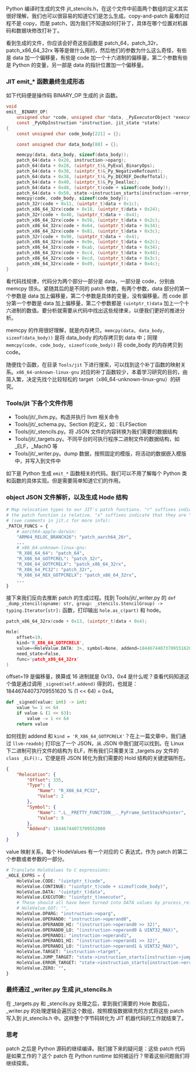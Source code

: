 
Python 编译时生成的文件 jit_stencils.h，在这个文件中前面两个数组的定义其实很好理解，我们也可以很容易的知道它们是怎么生成。copy-and-patch 最难的过程不是 copy，而是 patch，因为我们不知道如何打补丁，具体在哪个位置对机器码和数据块修改打补丁。

看到生成的文件，你应该会好奇这些函数是 patch_64，patch_32r，patch_x86_64_32rx 等等是做什么用的，然后他们的参数为什么这么奇怪，有些是 data 加一个偏移量，有些是 code 加一个十六进制的偏移量，第二个参数有些是 Python 的变量，另一部是 data 的指针位置加一个偏移量。

### JIT emit_* 函数最终生成形态

如下代码便是操作码 BINARY_OP 生成的 jit 函数。

```c
void
emit__BINARY_OP(
    unsigned char *code, unsigned char *data, _PyExecutorObject *executor,
    const _PyUOpInstruction *instruction, jit_state *state)
{
    const unsigned char code_body[221] = {};

    const unsigned char data_body[88] = {};

    memcpy(data, data_body, sizeof(data_body));
    patch_64(data + 0x20, instruction->oparg);
    patch_64(data + 0x28, (uintptr_t)&_PyEval_BinaryOps);
    patch_64(data + 0x30, (uintptr_t)&_Py_NegativeRefcount);
    patch_64(data + 0x38, (uintptr_t)&_Py_DECREF_DecRefTotal);
    patch_64(data + 0x40, (uintptr_t)&_Py_Dealloc);
    patch_64(data + 0x48, (uintptr_t)code + sizeof(code_body));
    patch_64(data + 0x50, state->instruction_starts[instruction->error_target]);
    memcpy(code, code_body, sizeof(code_body));
    patch_32r(code + 0x11, (uintptr_t)data + 0x1c);
    patch_x86_64_32rx(code + 0x18, (uintptr_t)data + 0x24);
    patch_32r(code + 0x48, (uintptr_t)data + -0x4);
    patch_x86_64_32rx(code + 0x56, (uintptr_t)data + 0x2c);
    patch_x86_64_32rx(code + 0x64, (uintptr_t)data + 0x34);
    patch_x86_64_32rx(code + 0x81, (uintptr_t)data + 0x3c);
    patch_32r(code + 0x90, (uintptr_t)data + -0x4);
    patch_x86_64_32rx(code + 0x9e, (uintptr_t)data + 0x2c);
    patch_x86_64_32rx(code + 0xab, (uintptr_t)data + 0x34);
    patch_x86_64_32rx(code + 0xc4, (uintptr_t)data + 0x44);
    patch_x86_64_32rx(code + 0xcd, (uintptr_t)data + 0x3c);
    patch_x86_64_32rx(code + 0xd9, (uintptr_t)data + 0x4c);
}
```

看代码找规律，代码分为两个部分一部分是 data，一部分是 code，分别由 memcpy 领头。紧随其后的是不同的 patch 参数，有两个参数，data 部分的第一个参数是 data 加上偏移量，第二个参数是具体的变量，没有偏移量。而 code 部分第一个参数是 data 加上偏移量，第二个参数都是 `(uintptr_t)data` 加上一个十六进制的数值。要分析就需要从代码中找出这些规律来，以便我们更好的推进分析。

memcpy 的作用很好理解，就是内存拷贝。`memcpy(data, data_body, sizeof(data_body))` 是将 data_body 的内存拷贝到 data 中；同理 `memcpy(code, code_body, sizeof(code_body))` 将 code_body 的内存拷贝到 code。

随便找个函数，在目录 `Tools/jit` 下进行搜索，可以找到这个补丁函数的映射关系。`x86_64-unknown-linux-gnu` 对应的补丁函数较少，本着学习研究的目的，由简入繁，决定先找个比较轻松的 target（x86_64-unknown-linux-gnu）的研究。

### Tools/jit 下各个文件作用

- Tools/jit/_llvm.py。构造并执行 llvm 相关命令
- Tools/jit/_schema.py。Section 的定义，如：ELFSection
- Tools/jit/_stencils.py。将 JSON 文件的内容转换为我们需要的数据结构
- Tools/jit/_targets.py。不同平台的可执行程序二进制文件的数据结构，如 _ELF，_MachO 等
- Tools/jit/_writer.py。dump 数据，按照固定的模版，将活动的数据嵌入模版中，并写入到文件中


如下是 Python 生成 `emit_*` 函数相关的代码。我们可以不用了解每个 Python 类和函数的具体实现。但是需要简单知道它们的作用。

### object JSON 文件解析，以及生成 Hode 结构

```python
# Map relocation types to our JIT's patch functions. "r" suffixes indicate that
# the patch function is relative. "x" suffixes indicate that they are "relaxing"
# (see comments in jit.c for more info):
_PATCH_FUNCS = {
    # aarch64-apple-darwin:
    "ARM64_RELOC_BRANCH26": "patch_aarch64_26r",
    ...
    # x86_64-unknown-linux-gnu:
    "R_X86_64_64": "patch_64",
    "R_X86_64_GOTPCREL": "patch_32r",
    "R_X86_64_GOTPCRELX": "patch_x86_64_32rx",
    "R_X86_64_PC32": "patch_32r",
    "R_X86_64_REX_GOTPCRELX": "patch_x86_64_32rx",
    ...
}
```

接下来我们反向去推断 patch 的生成过程。找到 Tools/jit/_writer.py 的 `def _dump_stencil(opname: str, group: _stencils.StencilGroup) -> typing.Iterator[str]:` 函数，打印输出 `hole.as_c(part)` 和 hode。
  
```c
patch_x86_64_32rx(code + 0x13, (uintptr_t)data + 0x4);

Hole(
    offset=19, 
    kind='R_X86_64_GOTPCRELX', 
    value=<HoleValue.DATA: 3>, symbol=None, addend=18446744073709551620, 
    need_state=False, 
    func='patch_x86_64_32rx'
)
```
  
offset=19 是偏移量，换算成 16 进制就是 0x13，0x4 是什么呢？查看代码知道这个值是通过调用 `_signed(self.addend)` 得到的，也就是：18446744073709551620 % (1 << 64) = 0x4。
  
```python
def _signed(value: int) -> int:
    value %= 1 << 64
    if value & (1 << 63):
        value -= 1 << 64
    return value
```
  
如何找到 addend 和 `kind = 'R_X86_64_GOTPCRELX'`？在上一篇文章中，我们通过 `llvm-readobj` 打印出了一个 JSON，从 JSON 中我们就可以找到。在 Linux 下二进制可执行文件的结构为 ELF，所有我们只需要关注 _targets.py 文件的 `class _ELF():`，它便是将 JSON 转化为我们需要的 Hold 结构的关键逻辑所在。
  
```json
{
    "Relocation": {
        "Offset": 335,
        "Type": {
            "Name": "R_X86_64_PC32",
            "Value": 2
        },
        "Symbol": {
            "Name": ".L__PRETTY_FUNCTION__._PyFrame_GetStackPointer",
            "Value": 9
        },
        "Addend": 18446744073709552000
    }
}
```
  
value 映射关系，每个 HodeValues 有一个对应的 C 表达式，作为 patch 的第二个参数或者参数的一部分。
  
```python
# Translate HoleValues to C expressions:
_HOLE_EXPRS = {
    HoleValue.CODE: "(uintptr_t)code",
    HoleValue.CONTINUE: "(uintptr_t)code + sizeof(code_body)",
    HoleValue.DATA: "(uintptr_t)data",
    HoleValue.EXECUTOR: "(uintptr_t)executor",
    # These should all have been turned into DATA values by process_relocations:
    # HoleValue.GOT: "",
    HoleValue.OPARG: "instruction->oparg",
    HoleValue.OPERAND0: "instruction->operand0",
    HoleValue.OPERAND0_HI: "(instruction->operand0 >> 32)",
    HoleValue.OPERAND0_LO: "(instruction->operand0 & UINT32_MAX)",
    HoleValue.OPERAND1: "instruction->operand1",
    HoleValue.OPERAND1_HI: "(instruction->operand1 >> 32)",
    HoleValue.OPERAND1_LO: "(instruction->operand1 & UINT32_MAX)",
    HoleValue.TARGET: "instruction->target",
    HoleValue.JUMP_TARGET: "state->instruction_starts[instruction->jump_target]",
    HoleValue.ERROR_TARGET: "state->instruction_starts[instruction->error_target]",
    HoleValue.ZERO: "",
}
```

### 最终通过 _writer.py 生成 jit_stencils.h
  
在 _targets.py 和 _stencils.py 处理之后，拿到我们需要的 Hole 数组后，_writer.py 的处理逻辑会遍历这个数组，按照模版数据填充的方式将这些 patch 写入到 jit_stencils.h 中。这样整个字节码转化为 JIT 机器代码的工作就结束了。

### 思考

patch 之后是 Python 源码的继续编译。我们接下来的疑问是：这些 patch 代码是如果工作的？这个 patch 在 Python runtime 如何被运行？带着这些问题我们将继续探索。